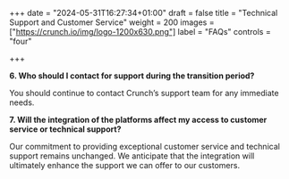 +++
date = "2024-05-31T16:27:34+01:00"
draft = false
title = "Technical Support and Customer Service"
weight = 200
images = ["https://crunch.io/img/logo-1200x630.png"]
label = "FAQs"
controls = "four"

+++

**6. Who should I contact for support during the transition period?**

You should continue to contact Crunch’s support team for any immediate needs.

**7. Will the integration of the platforms affect my access to customer service or technical support?**

Our commitment to providing exceptional customer service and technical support remains unchanged. We anticipate that the integration will ultimately enhance the support we can offer to our customers.
